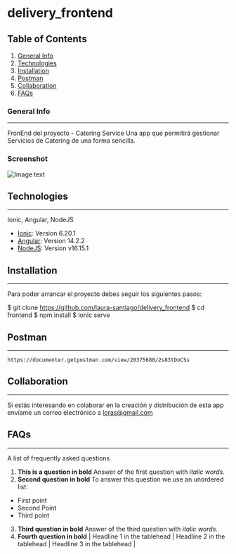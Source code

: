 # delivery_frontend
## Table of Contents
1. [General Info](#general-info)
2. [Technologies](#technologies)
3. [Installation](#installation)
4. [Postman](#end-points)
5. [Collaboration](#collaboration)
6. [FAQs](#faqs)

### General Info
***
FronEnd del proyecto - Catering Service
Una app que permitirá gestionar Servicios de Catering de una forma sencilla.
### Screenshot
![Image text](http://localhost:8100/login)

## Technologies
***
Ionic, Angular, NodeJS
* [Ionic](https://ionicframework.com/): Version 6.20.1
* [Angular](https://angular.io/docs): Version 14.2.2
* [NodeJS](https://nodejs.org/es/): Version v16.15.1

## Installation
***
Para poder arrancar el proyecto debes seguir los siguientes pasos:

$ git clone https://github.com/laura-santiago/delivery_frontend
$ cd frontend
$ npm install
$ ionic serve 

## Postman
***
`https://documenter.getpostman.com/view/20375680/2s83tDoCSs`

## Collaboration
***
Si estás interesando en colaborar en la creación y distribución de esta app
envíame un correo electrónico a loras@gmail.com

## FAQs
***
A list of frequently asked questions
1. **This is a question in bold**
Answer of the first question with _italic words_. 
2. __Second question in bold__ 
To answer this question we use an unordered list:
* First point
* Second Point
* Third point
3. **Third question in bold**
Answer of the third question with *italic words*.
4. **Fourth question in bold**
| Headline 1 in the tablehead | Headline 2 in the tablehead | Headline 3 in the tablehead |

